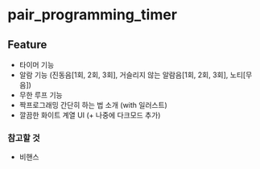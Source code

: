 # pair_programming_timer

## Feature
- 타이머 기능
- 알람 기능 (진동음[1회, 2회, 3회], 거슬리지 않는 알람음[1회, 2회, 3회], 노티[무음])
- 무한 루프 기능
- 짝프로그래밍 간단히 하는 법 소개 (with 일러스트)
- 깔끔한 화이트 계열 UI (+ 나중에 다크모드 추가)
### 참고할 것
- 비핸스
